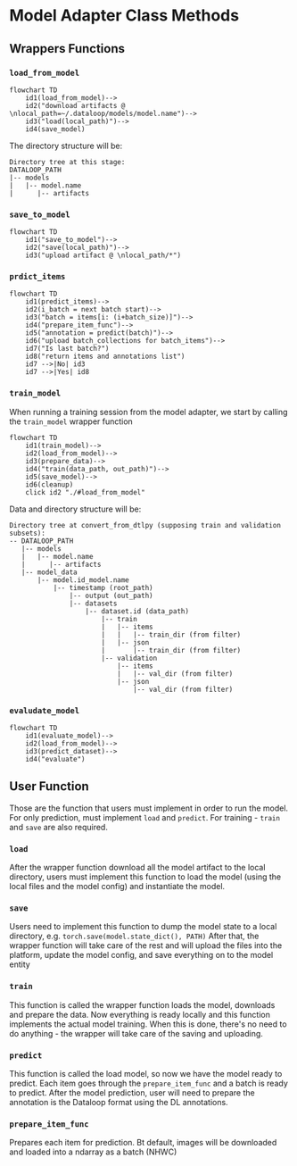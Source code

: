 # Model Adapter Class Methods
## Wrappers Functions

### `load_from_model`

```mermaid
flowchart TD
    id1(load_from_model)-->
    id2("download artifacts @ \nlocal_path=~/.dataloop/models/model.name")-->
    id3("load(local_path)")-->
    id4(save_model)
```

The directory structure will be:

```shell
Directory tree at this stage:
DATALOOP_PATH
|-- models
|   |-- model.name
|      |-- artifacts
```
### `save_to_model`
```mermaid
flowchart TD
    id1("save_to_model")-->
    id2("save(local_path)")-->
    id3("upload artifact @ \nlocal_path/*")

```
### `prdict_items`

```mermaid
flowchart TD
    id1(predict_items)-->
    id2(i_batch = next batch start)-->
    id3("batch = items[i: (i+batch_size)]")-->
    id4("prepare_item_func")-->
    id5("annotation = predict(batch)")-->
    id6("upload batch_collections for batch_items")-->
    id7("Is last batch?")
    id8("return items and annotations list")
    id7 -->|No| id3
    id7 -->|Yes| id8

```

### `train_model`

When running a training session from the model adapter, we start by calling the `train_model` wrapper function

```mermaid
flowchart TD
    id1(train_model)-->
    id2(load_from_model)-->
    id3(prepare_data)-->
    id4("train(data_path, out_path)")-->
    id5(save_model)-->
    id6(cleanup)
    click id2 "./#load_from_model"

```

Data and directory structure will be:

```shell
Directory tree at convert_from_dtlpy (supposing train and validation subsets):
-- DATALOOP_PATH
   |-- models
   |   |-- model.name
   |      |-- artifacts
   |-- model_data
       |-- model.id_model.name
           |-- timestamp (root_path)
               |-- output (out_path)
               |-- datasets
                   |-- dataset.id (data_path)
                       |-- train
                       |   |-- items
                       |   |   |-- train_dir (from filter)
                       |   |-- json
                       |       |-- train_dir (from filter)
                       |-- validation
                           |-- items
                           |   |-- val_dir (from filter)
                           |-- json
                               |-- val_dir (from filter)

```
### `evaludate_model`
```mermaid
flowchart TD
    id1(evaluate_model)-->
    id2(load_from_model)-->
    id3(predict_dataset)-->
    id4("evaluate")

```

## User Function

Those are the function that users must implement in order to run the model. For only prediction, must implement `load` and `predict`. For training - `train` and `save` are also required.

### `load`
After the wrapper function download all the model artifact to the local directory, users must implement this function to load the model (using the local files and the model config) and instantiate the model.

### `save`
Users need to implement this function to dump the model state to a local directory, e.g. `torch.save(model.state_dict(), PATH)`
After that, the wrapper function will take care of the rest and will upload the files into the platform, update the model config, and save everything on to the model entity

### `train`
This function is called the wrapper function loads the model, downloads and prepare the data.
Now everything is ready locally and this function implements the actual model training.
When this is done, there's no need to do anything - the wrapper will take care of the saving and uploading.

### `predict`
This function is called the load model, so now we have the model ready to predict.
Each item goes through the `prepare_item_func` and a batch is ready to predict.
After the model prediction, user will need to prepare the annotation is the Dataloop format using the DL annotations.

### `prepare_item_func`
Prepares each item for prediction. Bt default, images will be downloaded and loaded into a ndarray as a batch (NHWC)
